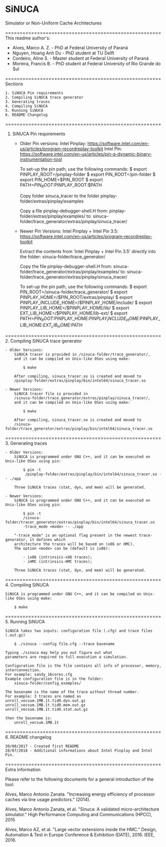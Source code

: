 # SiNUCA
Simulator or Non-Uniform Cache Architectures

======================================================
This readme author's: 	

- Alves, Marco A. Z. 	- PhD at Federal University of Paraná
- Nguyen, Hoang Anh Du  - PhD student at TU Delft
- Cordeiro, Aline S. 	- Master student at Federal University of Paraná
- Moreira, Francis B. 	- PhD student at Federal University of Rio Grande do Sul	

======================================================
Sections

    1. SiNUCA Pin requirements
    2. Compiling SiNUCA trace generator
    3. Generating traces
    4. Compiling SiNUCA
    5. Running SiNUCA
    6. README Changelog

======================================================
1. SiNUCA Pin requirements

    - Older Pin versions:
    	Intel Pinplay:
    		https://software.intel.com/en-us/articles/program-recordreplay-toolkit
    	Intel Pin:
    		https://software.intel.com/en-us/articles/pin-a-dynamic-binary-instrumentation-tool

        To set-up the pin path, use the following commands:
			$ export PINPLAY_ROOT=/pinplay-folder
			$ export PIN_ROOT=/pin-folder
			$ export PIN_HOME=$PIN_ROOT
			$ export PATH=$PIN_ROOT:$PINPLAY_ROOT:$PATH

        Copy folder sinuca_tracer to the folder
			pinplay-folder/extras/pinplay/examples

        Copy a file pinplay-debugger-shell.H 
        from: 	pinplay-folder/extras/pinplay/examples/
        to: 	sinuca-folder/trace_generator/extras/pinplay/sinuca_tracer/

    - Newer Pin Versions:
        Intel Pinplay + Intel Pin 3.5:
            https://software.intel.com/en-us/articles/program-recordreplay-toolkit

        Extract the contents from 'Intel Pinplay + Intel Pin 3.5' 
        directly into the folder: 
			sinuca-folder/trace_generator/

        Copy the file pinplay-debugger-shell.H
        from: 	sinuca-folder/trace_generator/extras/pinplay/examples/
        to: 	sinuca-folder/trace_generator/extras/pinplay/sinuca_tracer/

        To set-up the pin path, use the following commands:
            $ export PIN_ROOT=/sinuca-folder/trace_generator/
            $ export PINPLAY_HOME=/$PIN_ROOT/extras/pinplay/
            $ export PINPLAY_INCLUDE_HOME=/$PINPLAY_HOME/include/
            $ export PINPLAY_LIB_HOME=/$PINPLAY_HOME/lib/
            $ export EXT_LIB_HOME=/$PINPLAY_HOME/lib-ext/
            $ export PATH=$PIN_ROOT:$PINPLAY_HOME:$PINPLAY_INCLUDE_HOME:$PINPLAY_LIB_HOME:$EXT_LIB_HOME:$PATH

======================================================
2. Compiling SiNUCA trace generator

    - Older Versions:
        SiNUCA tracer is provided in /sinuca-folder/trace_generator/,
        and it can be compiled on Unix-like OSes using make:

            $ make

    	After compiling, sinuca_tracer.so is created and moved to
    	/pinplay-folder/extras/pinplay/bin/intel64/sinuca_tracer.so

    - Newer Versions:
        SiNUCA tracer file is provided in
        /sinuca-folder/trace_generator/extras/pinplay/sinuca_tracer/,
        and it can be compiled on Unix-like OSes using make:

            $ make

        After compiling, sinuca_tracer.so is created and moved to
        /sinuca-folder/trace_generator/extras/pinplay/bin/intel64/sinuca_tracer.so

======================================================
3. Generating traces

    - Older Versions:
        SiNUCA is programmed under GNU C++, and it can be executed on Unix-like OSes using pin:

            $ pin -t
             /pinplay-folder/extras/pinplay/bin/intel64/sinuca_tracer.so -- ./app

        Three SiNUCA traces (stat, dyn, and mem) will be generated.

    - Newer Versions:
        SiNUCA is programmed under GNU C++, and it can be executed on Unix-like OSes using pin:

            $ pin -t
            /sinuca-folder/tracer_generator/extras/pinplay/bin/intel64/sinuca_tracer.so
            -trace_mode <mode> -- ./app

        "-trace_mode" is an optional flag present in the newest trace-generator, it defines which 
		architecture the traces will be based on (x86 or HMC). 
		The option <mode> can be (default is ix86):
            
			- ix86 (intrinsics-x86 traces);
            - iHMC (intrinsics-HMC traces);

        Three SiNUCA traces (stat, dyn, and mem) will be generated.

======================================================
4. Compiling SiNUCA

    SiNUCA is programmed under GNU C++, and it can be compiled on Unix-like OSes using make:

        $ make

======================================================
5. Running SiNUCA

	SiNUCA takes two inputs: configuration file (.cfg) and trace files (.out.gz)

    	$ ./sinuca --config file.cfg --trace basename

	Typing ./sinuca may help you out figure out what
	parameters are required to full execution a simulation.

	Configuration file is the file contains all info of processor, memory, interconnection.
	For example: sandy_16cores.cfg
	Example configuration file is in the folder:
		sinuca-folder/config_examples/

	The basename is the name of the trace without thread number.
	For example: 3 traces are named as
	unroll_vecsum.1MB.1t.tid0.dyn.out.gz
	unroll_vecsum.1MB.1t.tid0.mem.out.gz
	unroll_vecsum.1MB.1t.tid0.stat.out.gz
	
	then the basename is:
		unroll_vecsum.1MB.1t

======================================================
6. README changelog

    30/08/2017 - Created first README
    28/07/2018 - Additional informations about Intel Pinplay and Intel Pin.


======================================================
Extra information

Please refer to the following documents for a general introduction of the tool:

Alves, Marco Antonio Zanata. "Increasing energy efficiency of processor caches via line usage predictors." (2014).

Alves, Marco Antonio Zanata, et al. "Sinuca: A validated micro-architecture simulator." High Performance Computing and Communications (HPCC), 2015 

Alves, Marco AZ, et al. "Large vector extensions inside the HMC." Design, Automation & Test in Europe Conference & Exhibition (DATE), 2016. IEEE, 2016.

